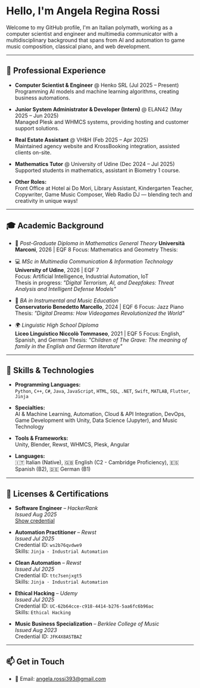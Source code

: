 # Hello, I'm Angela Regina Rossi

Welcome to my GitHub profile, I'm an Italian polymath, working as a computer scientist and engineer and multimedia communicator with a multidisciplinary background that spans from AI and automation to game music composition, classical piano, and web development.

---

## 💼 Professional Experience

- **Computer Scientist & Engineer** @ Henko SRL (Jul 2025 – Present)  
  Programming AI models and machine learning algorithms, creating business automations.

- **Junior System Administrator & Developer (Intern)** @ ELAN42 (May 2025 – Jun 2025)  
  Managed Plesk and WHMCS systems, providing hosting and customer support solutions.

- **Real Estate Assistant** @ VH&H (Feb 2025 – Apr 2025)  
  Maintained agency website and KrossBooking integration, assisted clients on-site.

- **Mathematics Tutor** @ University of Udine (Dec 2024 – Jul 2025)  
  Supported students in mathematics, assistant in Biometry 1 course.

- **Other Roles:**  
  Front Office at Hotel ai Do Mori, Library Assistant, Kindergarten Teacher, Copywriter, Game Music Composer, Web Radio DJ — blending tech and creativity in unique ways!

---

## 🎓 Academic Background

- 🧮 *Post-Graduate Diploma in Mathematics General Theory*
  **Università Marconi**, 2026 | EQF 8
  Focus: Mathematics and Geometry
  Thesis:

- 💻 *MSc in Multimedia Communication & Information Technology*  
  **University of Udine**, 2026 | EQF 7  
  Focus: Artificial Intelligence, Industrial Automation, IoT  
  Thesis in progress: _"Digital Terrorism, AI, and Deepfakes: Threat Analysis and Intelligent Defense Models"_

- 🎵 *BA in Instrumental and Music Education*  
  **Conservatorio Benedetto Marcello**, 2024 | EQF 6
  Focus: Jazz Piano
  Thesis: _"Digital Dreams: How Videogames Revolutionized the World"_

- 🌍 *Linguistic High School Diploma*  
  **Liceo Linguistico Niccolò Tommaseo**, 2021 | EQF 5
  Focus: English, Spanish, and German
  Thesis: _"Children of The Grave: The meaning of family in the English and German literature"_

---

## 🧠 Skills & Technologies

- **Programming Languages:**  
  `Python`, `C++`, `C#`, `Java`, `JavaScript`, `HTML`, `SQL`, `.NET`, `Swift`, `MATLAB`, `Flutter`, `Jinja`

- **Specialties:**  
  AI & Machine Learning, Automation, Cloud & API Integration, DevOps, Game Development with Unity, Data Science (Jupyter), and Music Technology

- **Tools & Frameworks:**  
  Unity, Blender, Rewst, WHMCS, Plesk, Angular

- **Languages:**  
  🇮🇹 Italian (Native), 🇬🇧 English (C2 - Cambridge Proficiency), 🇪🇸 Spanish (B2), 🇩🇪 German (B1)

---

## 🏅 Licenses & Certifications

- **Software Engineer** – *HackerRank*  
  *Issued Aug 2025*  
  [Show credential](https://www.hackerrank.com/certificates/iframe/f33082d83671)  

- **Automation Practitioner** – *Rewst*  
  *Issued Jul 2025*  
  Credential ID: `ws2b76qvdwe9`  
  Skills: `Jinja · Industrial Automation`  

- **Clean Automation** – *Rewst*  
  *Issued Jul 2025*  
  Credential ID: `ttc7senjxgt5`  
  Skills: `Jinja · Industrial Automation`  

- **Ethical Hacking** – *Udemy*  
  *Issued Jul 2025*  
  Credential ID: `UC-62b64cce-c918-4414-b276-5aa6fc6b96ac`  
  Skills: `Ethical Hacking`  

- **Music Business Specialization** – *Berklee College of Music*  
  *Issued Aug 2023*  
  Credential ID: `JFK4X8ASTBAZ`  

---

## 📫 Get in Touch

- 📧 Email: [angela.rossi393@gmail.com](mailto:angela.rossi393@gmail.com)

